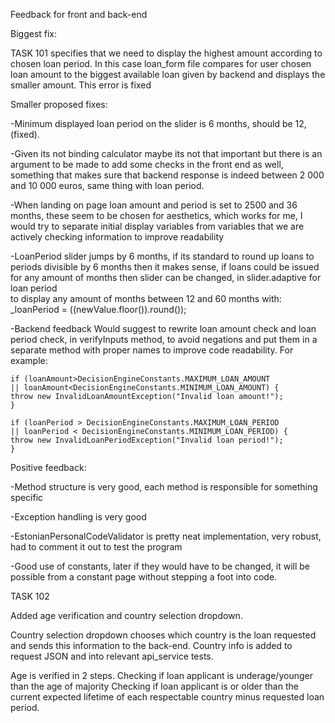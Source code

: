 
Feedback for front and back-end

Biggest fix:

TASK 101 specifies that we need to display the highest amount according to chosen loan period.
In this case loan_form file compares for user chosen loan amount to the biggest available loan given by backend and displays the smaller amount.
This error is fixed

Smaller proposed fixes:

-Minimum displayed loan period on the slider is 6 months, should be 12, (fixed).

-Given its not binding calculator maybe its not that important but
there is an argument to be made to add some checks in the front end as well,
something that makes sure that backend response is indeed between 2 000 and 10 000 euros, same thing with loan period.

-When landing on page loan amount and period is set to 2500 and 36 months, these seem to be chosen for aesthetics,
which works for me, I would try to separate initial display variables from variables that we are actively checking information to improve readability

-LoanPeriod slider jumps by 6 months, if its standard to round up loans to periods divisible by 6 months then it makes sense,
if loans could be issued for any amount of months then slider can be changed, in slider.adaptive for loan period  
to display any amount of months between 12 and 60 months with:
_loanPeriod = ((newValue.floor()).round());

-Backend feedback
Would suggest to rewrite loan amount check and loan period check, in verifyInputs method, to avoid negations
and put them in a separate method with proper names to improve code readability.
For example:

    if (loanAmount>DecisionEngineConstants.MAXIMUM_LOAN_AMOUNT
    || loanAmount<DecisionEngineConstants.MINIMUM_LOAN_AMOUNT) {
    throw new InvalidLoanAmountException("Invalid loan amount!");
    }

    if (loanPeriod > DecisionEngineConstants.MAXIMUM_LOAN_PERIOD
    || loanPeriod < DecisionEngineConstants.MINIMUM_LOAN_PERIOD) {
    throw new InvalidLoanPeriodException("Invalid loan period!");
    }

Positive feedback:

-Method structure is very good, each method is responsible for something specific

-Exception handling is very good 

-EstonianPersonalCodeValidator is pretty neat implementation, very robust, had to comment it out to test the program

-Good use of constants, later if they would have to be changed, it will be possible from a constant page without stepping a foot into code.

TASK 102

Added age verification and country selection dropdown.

Country selection dropdown chooses which country is the loan requested and sends this information to the back-end.
Country info is added to request JSON and into relevant api_service tests.

Age is verified in 2 steps.
Checking if loan applicant is underage/younger than the age of majority
Checking if loan applicant is or older than the current expected
lifetime of each respectable country minus requested loan period.